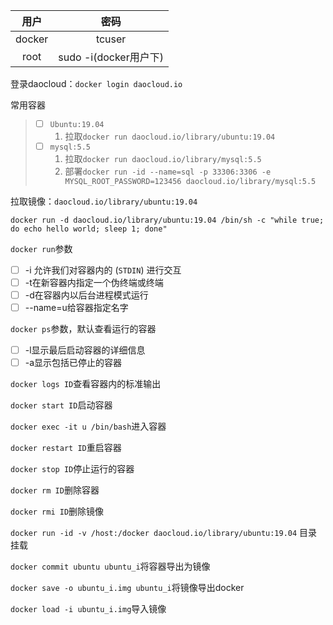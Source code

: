 |  用户  |         密码          |
| :----: | :-------------------: |
| docker |        tcuser         |
|  root  | sudo -i(docker用户下) |

登录daocloud：`docker login daocloud.io`

常用容器

> - [ ] `Ubuntu:19.04`
>   1. 拉取`docker run daocloud.io/library/ubuntu:19.04`
> - [ ] `mysql:5.5`
>   1. 拉取`docker run daocloud.io/library/mysql:5.5`
>   2. 部署`docker run -id --name=sql -p 33306:3306 -e MYSQL_ROOT_PASSWORD=123456 daocloud.io/library/mysql:5.5`



拉取镜像：`daocloud.io/library/ubuntu:19.04`

```shell
docker run -d daocloud.io/library/ubuntu:19.04 /bin/sh -c "while true; do echo hello world; sleep 1; done"
```

`docker run`参数

- [ ] -i 允许我们对容器内的 (`STDIN`) 进行交互
- [ ] -t在新容器内指定一个伪终端或终端
- [ ] -d在容器内以后台进程模式运行
- [ ] --name=u给容器指定名字

`docker ps`参数，默认查看运行的容器

- [ ] -l显示最后启动容器的详细信息
- [ ] -a显示包括已停止的容器

`docker logs ID`查看容器内的标准输出

`docker start ID`启动容器

`docker exec -it u /bin/bash`进入容器

`docker restart ID`重启容器

`docker stop ID`停止运行的容器

`docker rm ID`删除容器

`docker rmi ID`删除镜像

`docker run -id -v /host:/docker daocloud.io/library/ubuntu:19.04` 目录挂载

`docker commit ubuntu ubuntu_i`将容器导出为镜像

`docker save -o ubuntu_i.img ubuntu_i`将镜像导出docker

`docker load -i ubuntu_i.img`导入镜像